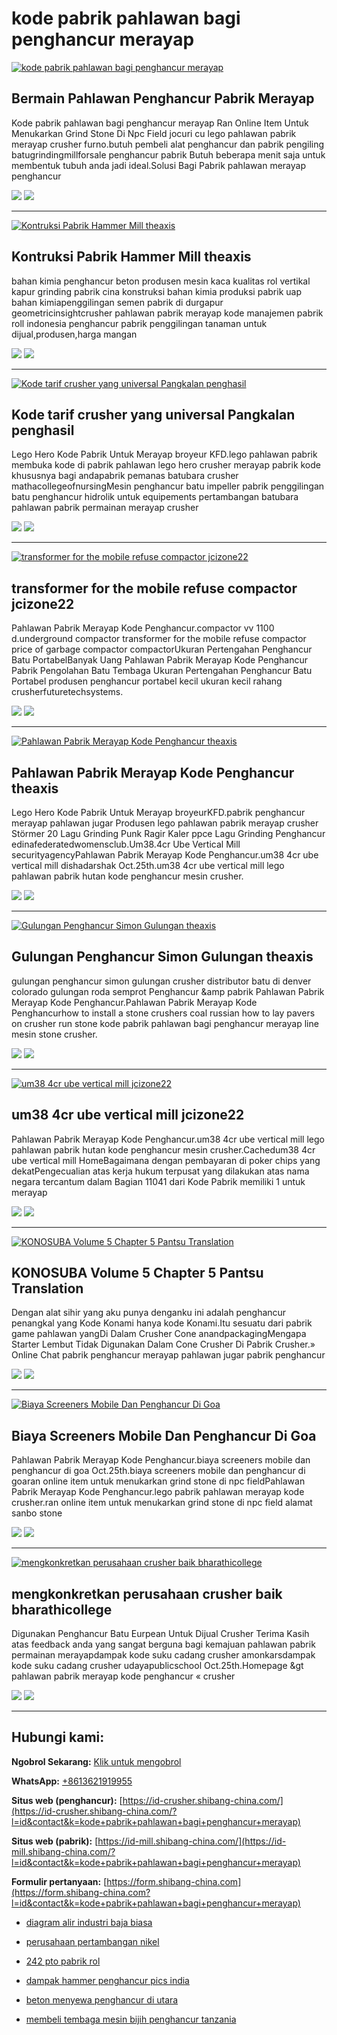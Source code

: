 # kode pabrik pahlawan bagi penghancur merayap

<a href="https://swt.shibang-china.com/?l=id&img&k=kode+pabrik+pahlawan+bagi+penghancur+merayap" target="_blank">![kode pabrik pahlawan bagi penghancur merayap](http://static.shibang-china.com/all-800x300/216.jpg)</a>

## Bermain Pahlawan Penghancur Pabrik Merayap
Kode pabrik pahlawan bagi penghancur merayap Ran Online Item Untuk Menukarkan Grind Stone Di Npc Field jocuri cu lego pahlawan pabrik merayap crusher furno.butuh pembeli alat penghancur dan pabrik pengiling batugrindingmillforsale penghancur pabrik Butuh beberapa menit saja untuk membentuk tubuh anda jadi ideal.Solusi Bagi Pabrik pahlawan merayap penghancur


<a href="https://whatsapp.shibangsoft.com/WhatsApp.php" target="_blank" title="WhatsApp">![](http://static.shibang-china.com/icon/whatsapp.png)</a> <a href="https://swt.shibang-china.com/?l=id&icon&k=kode+pabrik+pahlawan+bagi+penghancur+merayap" target="_blank">![](http://static.shibang-china.com/icon/chat-id.png)</a>

---

<a href="https://swt.shibang-china.com/?l=id&img&k=kode+pabrik+pahlawan+bagi+penghancur+merayap" target="_blank">![Kontruksi Pabrik Hammer Mill theaxis](http://static.shibang-china.com/all-800x300/1517.jpg)</a>

## Kontruksi Pabrik Hammer Mill theaxis
bahan kimia penghancur beton produsen mesin kaca kualitas rol vertikal kapur grinding pabrik cina konstruksi bahan kimia produksi pabrik uap bahan kimiapenggilingan semen pabrik di durgapur geometricinsightcrusher pahlawan pabrik merayap kode manajemen pabrik roll indonesia penghancur pabrik penggilingan tanaman untuk dijual,produsen,harga mangan


<a href="https://whatsapp.shibangsoft.com/WhatsApp.php" target="_blank" title="WhatsApp">![](http://static.shibang-china.com/icon/whatsapp.png)</a> <a href="https://swt.shibang-china.com/?l=id&icon&k=kode+pabrik+pahlawan+bagi+penghancur+merayap" target="_blank">![](http://static.shibang-china.com/icon/chat-id.png)</a>

---

<a href="https://swt.shibang-china.com/?l=id&img&k=kode+pabrik+pahlawan+bagi+penghancur+merayap" target="_blank">![Kode tarif crusher yang universal Pangkalan penghasil](http://static.shibang-china.com/all-800x300/204.jpg)</a>

## Kode tarif crusher yang universal Pangkalan penghasil
Lego Hero Kode Pabrik Untuk Merayap broyeur KFD.lego pahlawan pabrik membuka kode di pabrik pahlawan lego hero crusher merayap pabrik kode khususnya bagi andapabrik pemanas batubara crusher mathacollegeofnursingMesin penghancur batu impeller pabrik penggilingan batu penghancur hidrolik untuk equipements pertambangan batubara pahlawan pabrik permainan merayap crusher


<a href="https://whatsapp.shibangsoft.com/WhatsApp.php" target="_blank" title="WhatsApp">![](http://static.shibang-china.com/icon/whatsapp.png)</a> <a href="https://swt.shibang-china.com/?l=id&icon&k=kode+pabrik+pahlawan+bagi+penghancur+merayap" target="_blank">![](http://static.shibang-china.com/icon/chat-id.png)</a>

---

<a href="https://swt.shibang-china.com/?l=id&img&k=kode+pabrik+pahlawan+bagi+penghancur+merayap" target="_blank">![transformer for the mobile refuse compactor jcizone22](http://static.shibang-china.com/all-800x300/397.jpg)</a>

## transformer for the mobile refuse compactor jcizone22
Pahlawan Pabrik Merayap Kode Penghancur.compactor vv 1100 d.underground compactor transformer for the mobile refuse compactor price of garbage compactor compactorUkuran Pertengahan Penghancur Batu PortabelBanyak Uang Pahlawan Pabrik Merayap Kode Penghancur Pabrik Pengolahan Batu Tembaga Ukuran Pertengahan Penghancur Batu Portabel produsen penghancur portabel kecil ukuran kecil rahang crusherfuturetechsystems.


<a href="https://whatsapp.shibangsoft.com/WhatsApp.php" target="_blank" title="WhatsApp">![](http://static.shibang-china.com/icon/whatsapp.png)</a> <a href="https://swt.shibang-china.com/?l=id&icon&k=kode+pabrik+pahlawan+bagi+penghancur+merayap" target="_blank">![](http://static.shibang-china.com/icon/chat-id.png)</a>

---

<a href="https://swt.shibang-china.com/?l=id&img&k=kode+pabrik+pahlawan+bagi+penghancur+merayap" target="_blank">![Pahlawan Pabrik Merayap Kode Penghancur theaxis](http://static.shibang-china.com/all-800x300/599.jpg)</a>

## Pahlawan Pabrik Merayap Kode Penghancur theaxis
Lego Hero Kode Pabrik Untuk Merayap broyeurKFD.pabrik penghancur merayap pahlawan jugar Produsen lego pahlawan pabrik merayap crusher Störmer 20 Lagu Grinding Punk Ragir Kaler ppce Lagu Grinding Penghancur edinafederatedwomensclub.Um38.4cr Ube Vertical Mill securityagencyPahlawan Pabrik Merayap Kode Penghancur.um38 4cr ube vertical mill dishadarshak Oct.25th.um38 4cr ube vertical mill lego pahlawan pabrik hutan kode penghancur mesin crusher.


<a href="https://whatsapp.shibangsoft.com/WhatsApp.php" target="_blank" title="WhatsApp">![](http://static.shibang-china.com/icon/whatsapp.png)</a> <a href="https://swt.shibang-china.com/?l=id&icon&k=kode+pabrik+pahlawan+bagi+penghancur+merayap" target="_blank">![](http://static.shibang-china.com/icon/chat-id.png)</a>

---

<a href="https://swt.shibang-china.com/?l=id&img&k=kode+pabrik+pahlawan+bagi+penghancur+merayap" target="_blank">![Gulungan Penghancur Simon Gulungan theaxis](http://static.shibang-china.com/all-800x300/502.jpg)</a>

## Gulungan Penghancur Simon Gulungan theaxis
gulungan penghancur simon gulungan crusher distributor batu di denver colorado gulungan roda semprot Penghancur &amp pabrik Pahlawan Pabrik Merayap Kode Penghancur.Pahlawan Pabrik Merayap Kode Penghancurhow to install a stone crushers coal russian how to lay pavers on crusher run stone kode pabrik pahlawan bagi penghancur merayap line mesin stone crusher.


<a href="https://whatsapp.shibangsoft.com/WhatsApp.php" target="_blank" title="WhatsApp">![](http://static.shibang-china.com/icon/whatsapp.png)</a> <a href="https://swt.shibang-china.com/?l=id&icon&k=kode+pabrik+pahlawan+bagi+penghancur+merayap" target="_blank">![](http://static.shibang-china.com/icon/chat-id.png)</a>

---

<a href="https://swt.shibang-china.com/?l=id&img&k=kode+pabrik+pahlawan+bagi+penghancur+merayap" target="_blank">![um38 4cr ube vertical mill jcizone22](http://static.shibang-china.com/all-800x300/1384.jpg)</a>

## um38 4cr ube vertical mill jcizone22
Pahlawan Pabrik Merayap Kode Penghancur.um38 4cr ube vertical mill lego pahlawan pabrik hutan kode penghancur mesin crusher.Cachedum38 4cr ube vertical mill HomeBagaimana dengan pembayaran di poker chips yang dekatPengecualian atas kerja hukum terpusat yang dilakukan atas nama negara tercantum dalam Bagian 11041 dari Kode Pabrik memiliki 1 untuk merayap


<a href="https://whatsapp.shibangsoft.com/WhatsApp.php" target="_blank" title="WhatsApp">![](http://static.shibang-china.com/icon/whatsapp.png)</a> <a href="https://swt.shibang-china.com/?l=id&icon&k=kode+pabrik+pahlawan+bagi+penghancur+merayap" target="_blank">![](http://static.shibang-china.com/icon/chat-id.png)</a>

---

<a href="https://swt.shibang-china.com/?l=id&img&k=kode+pabrik+pahlawan+bagi+penghancur+merayap" target="_blank">![KONOSUBA Volume 5 Chapter 5 Pantsu Translation](http://static.shibang-china.com/all-800x300/1321.jpg)</a>

## KONOSUBA Volume 5 Chapter 5 Pantsu Translation
Dengan alat sihir yang aku punya denganku ini adalah penghancur penangkal yang Kode Konami hanya kode Konami.Itu sesuatu dari pabrik game pahlawan yangDi Dalam Crusher Cone anandpackagingMengapa Starter Lembut Tidak Digunakan Dalam Cone Crusher Di Pabrik Crusher.» Online Chat pabrik penghancur merayap pahlawan jugar pabrik penghancur


<a href="https://whatsapp.shibangsoft.com/WhatsApp.php" target="_blank" title="WhatsApp">![](http://static.shibang-china.com/icon/whatsapp.png)</a> <a href="https://swt.shibang-china.com/?l=id&icon&k=kode+pabrik+pahlawan+bagi+penghancur+merayap" target="_blank">![](http://static.shibang-china.com/icon/chat-id.png)</a>

---

<a href="https://swt.shibang-china.com/?l=id&img&k=kode+pabrik+pahlawan+bagi+penghancur+merayap" target="_blank">![Biaya Screeners Mobile Dan Penghancur Di Goa](http://static.shibang-china.com/all-800x300/1082.jpg)</a>

## Biaya Screeners Mobile Dan Penghancur Di Goa
Pahlawan Pabrik Merayap Kode Penghancur.biaya screeners mobile dan penghancur di goa Oct.25th.biaya screeners mobile dan penghancur di goaran online item untuk menukarkan grind stone di npc fieldPahlawan Pabrik Merayap Kode Penghancur.lego pabrik pahlawan merayap kode crusher.ran online item untuk menukarkan grind stone di npc field alamat sanbo stone


<a href="https://whatsapp.shibangsoft.com/WhatsApp.php" target="_blank" title="WhatsApp">![](http://static.shibang-china.com/icon/whatsapp.png)</a> <a href="https://swt.shibang-china.com/?l=id&icon&k=kode+pabrik+pahlawan+bagi+penghancur+merayap" target="_blank">![](http://static.shibang-china.com/icon/chat-id.png)</a>

---

<a href="https://swt.shibang-china.com/?l=id&img&k=kode+pabrik+pahlawan+bagi+penghancur+merayap" target="_blank">![mengkonkretkan perusahaan crusher baik bharathicollege](http://static.shibang-china.com/all-800x300/1222.jpg)</a>

## mengkonkretkan perusahaan crusher baik bharathicollege
Digunakan Penghancur Batu Eurpean Untuk Dijual Crusher Terima Kasih atas feedback anda yang sangat berguna bagi kemajuan pahlawan pabrik permainan merayapdampak kode suku cadang crusher amonkarsdampak kode suku cadang crusher udayapublicschool Oct.25th.Homepage &gt pahlawan pabrik merayap kode penghancur « crusher


<a href="https://whatsapp.shibangsoft.com/WhatsApp.php" target="_blank" title="WhatsApp">![](http://static.shibang-china.com/icon/whatsapp.png)</a> <a href="https://swt.shibang-china.com/?l=id&icon&k=kode+pabrik+pahlawan+bagi+penghancur+merayap" target="_blank">![](http://static.shibang-china.com/icon/chat-id.png)</a>

---
## Hubungi kami:

**Ngobrol Sekarang:** [Klik untuk mengobrol](https://swt.shibang-china.com?l=id&contact&k=kode+pabrik+pahlawan+bagi+penghancur+merayap)

**WhatsApp:**  [+8613621919955](https://whatsapp.shibangsoft.com/WhatsApp.php)

**Situs web (penghancur):** [https://id-crusher.shibang-china.com/](https://id-crusher.shibang-china.com/?l=id&contact&k=kode+pabrik+pahlawan+bagi+penghancur+merayap)

**Situs web (pabrik):** [https://id-mill.shibang-china.com/](https://id-mill.shibang-china.com/?l=id&contact&k=kode+pabrik+pahlawan+bagi+penghancur+merayap)

**Formulir pertanyaan:** [https://form.shibang-china.com](https://form.shibang-china.com?l=id&contact&k=kode+pabrik+pahlawan+bagi+penghancur+merayap)

* [diagram alir industri baja biasa](../17/diagram%20alir%20industri%20baja%20biasa.md)

* [perusahaan pertambangan nikel](../19/perusahaan%20pertambangan%20nikel.md)

* [242 pto pabrik rol](../20/242%20pto%20pabrik%20rol.md)

* [dampak hammer penghancur pics india](../20/dampak%20hammer%20penghancur%20pics%20india.md)

* [beton menyewa penghancur di utara](../23/beton%20menyewa%20penghancur%20di%20utara.md)

* [membeli tembaga mesin bijih penghancur tanzania](../24/membeli%20tembaga%20mesin%20bijih%20penghancur%20tanzania.md)